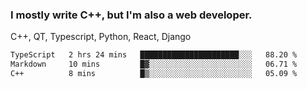 <h3>I mostly write C++, but I'm also a web developer.</h3>
<p>C++, QT, Typescript, Python, React, Django</p>

<!--START_SECTION:waka-->

```txt
TypeScript   2 hrs 24 mins   ██████████████████████░░░   88.20 %
Markdown     10 mins         █▓░░░░░░░░░░░░░░░░░░░░░░░   06.71 %
C++          8 mins          █▒░░░░░░░░░░░░░░░░░░░░░░░   05.09 %
```

<!--END_SECTION:waka-->
